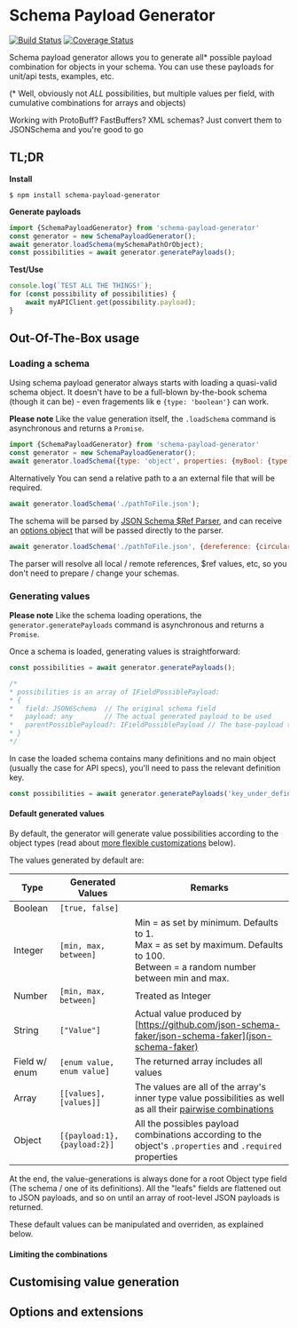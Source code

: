 # Schema Payload Generator

[![Build Status](https://travis-ci.org/<username>/<reponame>.svg?branch=master)](https://travis-ci.org/<username>/<reponame>) 
[![Coverage Status](https://coveralls.io/repos/github/<username>/<reponame>/badge.svg?branch=master)](https://coveralls.io/github/<username>/<reponame>?branch=master)

Schema payload generator allows you to generate all* possible payload combination for objects in your schema.
You can use these payloads for unit/api tests, examples, etc.

(* Well, obviously not *ALL* possibilities, but multiple values per field, with cumulative combinations for arrays and objects)

Working with ProtoBuff? FastBuffers? XML schemas? Just convert them to JSONSchema and you're good to go

## TL;DR

**Install**

``` shell
$ npm install schema-payload-generator
```

**Generate payloads**

```javascript
import {SchemaPayloadGenerator} from 'schema-payload-generator'
const generator = new SchemaPayloadGenerator();
await generator.loadSchema(mySchemaPathOrObject);
const possibilities = await generator.generatePayloads();
```

**Test/Use**

```javascript
console.log(`TEST ALL THE THINGS!`);
for (const possibility of possibilities) {
    await myAPIClient.get(possibility.payload);
}
```

## Out-Of-The-Box usage


### Loading a schema
Using schema payload generator always starts with loading a quasi-valid schema object. It doesn't have to be a full-blown by-the-book schema (though it can be) - even fragements lik e `{type: 'boolean'}` can work.

**Please note** Like the value generation itself, the `.loadSchema` command is asynchronous and returns a `Promise`.

```javascript
import {SchemaPayloadGenerator} from 'schema-payload-generator'
const generator = new SchemaPayloadGenerator();
await generator.loadSchema({type: 'object', properties: {myBool: {type: 'boolean}}});
```

Alternatively You can send a relative path to a an external file that will be required.

```javascript
await generator.loadSchema('./pathToFile.json');
```

The schema will be parsed by [JSON Schema $Ref Parser](https://www.npmjs.com/package/json-schema-ref-parser), and can receive an [options object](https://github.com/APIDevTools/json-schema-ref-parser/blob/master/docs/options.md) that will be passed directly to the parser.

```javascript
await generator.loadSchema('./pathToFile.json', {dereference: {circular: false}});
``` 

The parser will resolve all local / remote references, $ref values, etc, so you don't need to prepare / change your schemas.

### Generating values

**Please note** Like the schema loading operations, the `generator.generatePayloads` command is asynchronous and returns a `Promise`. 

Once a schema is loaded, generating values is straightforward:

```javascript
const possibilities = await generator.generatePayloads();

/*
* possibilities is an array of IFieldPossiblePayload:
* {
*   field: JSON6Schema 	// The original schema field
*   payload: any 		// The actual generated payload to be used
*   parentPossiblePayload?: IFieldPossiblePayload // The base-payload this one extends
* }
*/
```

In case the loaded schema contains many definitions and no main object (usually the case for API specs), you'll need to pass the relevant definition key.

```javascript
const possibilities = await generator.generatePayloads('key_under_definitions_schema_node');
```

#### Default generated values

By default, the generator will generate value possibilities according to the object types (read about [more flexible customizations](#customising-value-generation) below).

The values generated by default are:

| Type | Generated Values | Remarks|
|---|---|---|
|Boolean| `[true, false]`| |
|Integer| `[min, max, between]` | Min = as set by minimum. Defaults to 1. <br/> Max = as set by maximum. Defaults to 100. <br/> Between = a random number between min and max.
|Number| `[min, max, between]` | Treated as Integer
|String| `["Value"]` | Actual value produced by [https://github.com/json-schema-faker/json-schema-faker](json-schema-faker) |
|Field w/ enum| `[enum value, enum value]` | The returned array includes all values |
|Array| `[[values], [values]]` | The values are all of the array's inner type value possibilities as well as all their [pairwise combinations](https://en.wikipedia.org/wiki/All-pairs_testing)|
|Object| `[{payload:1}, {payload:2}]` | All the possibles payload combinations according to the object's `.properties` and `.required` properties|

At the end, the value-generations is always done for a root Object type field (The schema / one of its definitions). All the "leafs" fields are flattened out to JSON payloads, and so on until an array of root-level JSON payloads is returned.

These default values can be manipulated and overriden, as explained below.

#### Limiting the combinations

## Customising value generation

## Options and extensions







